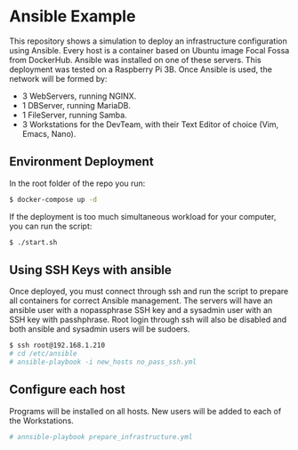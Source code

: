 # Ansible Example
This repository shows a simulation to deploy an infrastructure configuration using Ansible. Every host is a container based on Ubuntu image Focal Fossa from DockerHub. Ansible was installed on one of these servers. This deployment was tested on a Raspberry Pi 3B.
Once Ansible is used, the network will be formed by:
- 3 WebServers, running NGINX.
- 1 DBServer, running MariaDB.
- 1 FileServer, running Samba.
- 3 Workstations for the DevTeam, with their Text Editor of choice (Vim, Emacs, Nano).

## Environment Deployment
In the root folder of the repo you run:
```sh
$ docker-compose up -d
```
If the deployment is too much simultaneous workload for your computer, you can run the script:
```sh
$ ./start.sh
```

## Using SSH Keys with ansible
Once deployed, you must connect through ssh and run the script to prepare all containers for correct Ansible management. The servers will have an ansible user with a nopassphrase SSH key and a sysadmin user with an SSH key with passhphrase. Root login through ssh will also be disabled and both ansible and sysadmin users will be sudoers. 

```sh
$ ssh root@192.168.1.210
# cd /etc/ansible
# ansible-playbook -i new_hosts no_pass_ssh.yml
```

## Configure each host
Programs will be installed on all hosts. New users will be added to each of the Workstations.
```sh
# annsible-playbook prepare_infrastructure.yml
```
